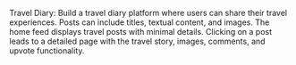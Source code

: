 Travel Diary:
Build a travel diary platform where users can share their travel experiences. Posts can include titles, textual content, and images. The home feed displays travel posts with minimal details. Clicking on a post leads to a detailed page with the travel story, images, comments, and upvote functionality.